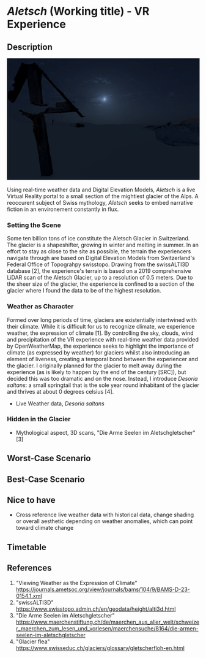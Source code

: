 # *Aletsch* (Working title) - VR Experience 

## Description 
![Screenshot](Material/Aletsch-cross.png)

Using real-time weather data and Digital Elevation Models, *Aletsch* is a live Virtual Reality portal to a small section of the mightiest glacier of the Alps. A reoccurent subject of Swiss mythology, *Aletsch* seeks to embed narrative fiction in an environement constantly in flux. 

### Setting the Scene 
Some ten billion tons of ice constitute the Aletsch Glacier in Switzerland. The glacier is a shapeshifter, growing in winter and melting in summer. In an effort to stay as close to the site as possible, the terrain the experiencers navigate through are based on Digital Elevation Models from Switzerland's Federal Office of Topograhpy swisstopo. Drawing from the swissALTI3D database [2], the experience's terrain is based on a 2019 comprehensive LiDAR scan of the Aletsch Glacier, up to a resolution of 0.5 meters. Due to the sheer size of the glacier, the experience is confined to a section of the glacier where I found the data to be of the highest resolution. 

### Weather as Character 
Formed over long periods of time, glaciers are existentially intertwined with their climate. While it is difficult for us to recognize climate, we experience weather, the expression of climate [1]. By controlling the sky, clouds, wind and precipitation of the VR experience with real-time weather data provided by OpenWeatherMap, the experience seeks to highlight the importance of climate (as expressed by weather) for glaciers whilst also introducing an element of liveness, creating a temporal bond between the experiencer and the glacier. I originally planned for the glacier to melt away during the experience (as is likely to happen by the end of the century [SRC]), but decided this was too dramatic and on the nose. Instead, I introduce *Desoria saltans*: a small springtail that is the sole year round inhabitant of the glacier and thrives at about 0 degrees celsius [4]. 

- Live Weather data, *Desoria saltans*

### Hidden in the Glacier 
- Mythological aspect, 3D scans, "Die Arme Seelen im Aletschgletscher" [3]

## Worst-Case Scenario 

## Best-Case Scenario 

## Nice to have 
* Cross reference live weather data with historical data, change shading or overall aesthetic depending on weather anomalies, which can point toward climate change

## Timetable 

## References 
1. "Viewing Weather as the Expression of Climate" https://journals.ametsoc.org/view/journals/bams/104/9/BAMS-D-23-0154.1.xml
2. "swissALTI3D" https://www.swisstopo.admin.ch/en/geodata/height/alti3d.html
3. "Die Arme Seelen im Aletschgletscher" https://www.maerchenstiftung.ch/de/maerchen_aus_aller_welt/schweizer_maerchen_zum_lesen_und_vorlesen/maerchensuche/8164/die-armen-seelen-im-aletschgletscher
4. "Glacier flea" https://www.swisseduc.ch/glaciers/glossary/gletscherfloh-en.html
